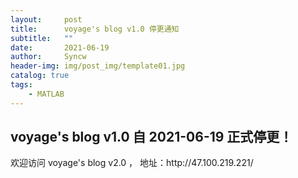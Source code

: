 ```yaml
---
layout:     post
title:      voyage's blog v1.0 停更通知
subtitle:   ""
date:       2021-06-19
author:     Syncw
header-img: img/post_img/template01.jpg
catalog: true
tags:
    - MATLAB
---
```


<!--本文图片路径：img/post_img/lingrog/matlab -->

## voyage's blog v1.0 自 2021-06-19 正式停更！

<p> 欢迎访问 voyage's blog v2.0 ， 地址：http://47.100.219.221/ </p>




